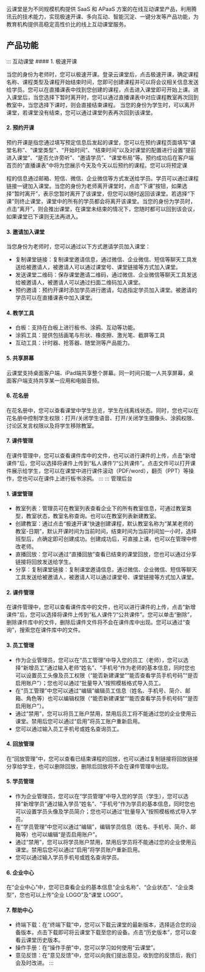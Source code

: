 云课堂是为不同规模机构提供 SaaS 和 APaaS 方案的在线互动课堂产品，利用腾讯云的技术能力，实现极速开课、多向互动、智能沉淀、一键分发等产品功能，为教育机构提供高稳定高性价比的线上互动课堂服务。

## 产品功能

<dx-accordion>
::: 互动课堂
#### 1. 极速开课

当您的身份为老师时，您可以极速开课。登录云课堂后，点击极速开课，确定课程名称、课程类型及课程开始结束时间，您即可创建课程并可以将会议相关信息发送给学员。您可以在直播课表中找到您创建的课程，点击进入课堂即可开始上课。进入课堂后，当您选择下暂时离开时，您可以通过直播课表中对应课程教室再次回到教室中，当您选择下课时，则会直接结束课程。
当您的身份为学生时，可以离开课堂，若课堂没有结束，您可以通过课堂列表再次回到该课堂。

#### 2. 预约开课

预约开课是指您通过填写预定信息后发起的课堂，您可以在预约课程页面填写“课堂名称”、“课堂类型”、“开始时间”、“结束时间”以及对课堂的配置进行设置“提前进入课堂”、“是否允许旁听”、“邀请学员”、“课堂布局”等。预约成功后在客户端首页的“直播课表”中将为您展示今天及今天以后预约的课程。您可以将预定课

程的信息通过邮箱、短信、微信、企业微信等方式发送给学员。学员可以通过课程链接一键加入课堂。当您的身份为老师离开课堂时，点击“下课”按钮，如果选择“暂时离开”，表示您暂时离开了该课堂，但您可以随时返回该课堂。若选择“下课”则终止课堂，课堂中的所有的学员都会将离开该课堂。当您的身份为学员时，点击“离开”，则会推出课堂，在课堂未结束的情况下，您随时都可以回到该会议，如果课堂已下课则无法再进入。

#### 3. 邀请加入课堂

当您身份为老师时，您可以通过以下方式邀请学员加入课堂：
- 复制课堂链接：复制课堂邀请信息，通过微信、企业微信、短信等聊天工具发送给被邀请人，被邀请人可以通过课堂号、课堂链接等方式加入课堂。
- 发送课堂二维码：保存课堂邀请二维码，通过微信、企业微信等聊天工具发送给被邀请人，被邀请人可以通过扫面二维码加入课堂。
- 预约邀请：预约开课时添加学员进行邀请，勾选指定学员加入课堂。被邀请的学员可以在直播课表中加入课堂。

#### 4. 教学工具

- 白板：支持在白板上进行板书、涂鸦、互动等功能。
- 涂鸦工具：提供包括画笔与形状、橡皮擦、激光笔、截屏等工具
- 互动工具：计时器、抢答器、随堂测等产品能力。

#### 5. 共享屏幕

云课堂支持桌面客户端、iPad端共享整个屏幕。同一时间只能一人共享屏幕，桌面客户端支持共享某一应用和电脑音频。

#### 6. 花名册

在花名册中，您可以查看课堂中学生总览，学生在线离线状态。同时，您也可以在花名册中控制学生权限：打开/关闭学生语音、打开/关闭学生摄像头、涂鸦权限、讨论区发言权限以及将学生移除教室。

#### 7. 课件管理

在课件管理中，您可以查看课件库中的文件，也可以进行课件的上传，点击“新增课件”后，您可以选择将课件上传到“私人课件”/“公共课件”。点击文件可以打开课件展示给学生，您可以在课堂中进行课件滚动（PDF/word），翻页（PPT）等操作，您也可以在课件上进行板书涂鸦。
:::
::: 管理后台
#### 1. 课堂管理

- 教室列表：管理员可在教室列表查看企业下的所有教室信息，可通过教室类型，教室状态，教室名称查询。也可以在教室列表新建教室。
- 创建教室：通过点击“极速开课”快速创建课程，默认教室名称为“某某老师的教室-日期”，默认开课时间为当前时间，结束时间为当前时间加一小时，选择班型后，点确定即可创建成功。创建成功后，可直接上课，也可以在管理中修改老师。
- 直播回放：您可以通过“直播回放”查看已结束的课堂回放，您也可以通过分享链接将回放发送给学生。
- 分享：复制课堂链接：复制课堂邀请信息，通过微信、企业微信、短信等聊天工具发送给被邀请人，被邀请人可以通过课堂号、课堂链接等方式加入课堂。

#### 2. 课件管理

在课件管理中，您可以查看课件库中的文件，也可以进行课件的上传，点击“新增课件”后，您可以选择将课件上传到“私人课件”/“公共课件”。您可以单击“删除”，删除课件库中的文件，删除后课件文件将不会在课件库中出现。您可以通过“查询”，搜索您在课件库中的文件。

#### 3. 员工管理

- 作为企业管理员，您可以在“员工管理”中导入您的员工（老师），您可以选择“新增员工”通过输入老师“姓名”、“手机号”作为老师的基本信息，同时您也可以设置员工头像及员工权限（“能否新建课堂”“能否查看学员手机号码”“是否启用账户”）；您也可以通过“批量导入”按照模板格式导入员工。
- 在“员工管理”中您可以通过“编辑”编辑员工信息（姓名、手机号、简介、邮箱、角色等）也可以编辑权限（“能否新建课堂”“能否查看学员手机号码”“是否启用账户”）。
- 通过“禁用”，您可以将员工账户禁用，禁用后员工将不能通过您的企业使用云课堂。禁用后您可以通过“启用”将员工账户重新启用。
- 您可以通过输入员工手机号或姓名查询员工。

#### 4. 回放管理

在“回放管理”中，您可以查看已结束课程的回放，也可以通过复制链接将回放链接分享给学生，也可以删除回放，删除后回放将不会在课件管理中出现。

#### 5. 学员管理

- 作为企业管理员，您可以在“学员管理”中导入您的学员（学生），您可以选择“新增学员”通过输入学员“姓名”、“手机号”作为学员的基本信息，同时您也可以设置学员头像及学员简介；您也可以通过“批量导入”按照模板格式导入学员。
- 在“学员管理”中您可以通过“编辑”，编辑学员信息（姓名、手机号、简介、邮箱等）也可以编辑“是否启用账户”。
- 通过“禁用”，您可以将学员账户禁用，禁用后学员将不能通过您的企业使用云课堂。禁用后您可以通过“启用”将学员账户重新启用。
- 您可以通过输入学员手机号或姓名查询学员。

#### 6. 企业中心

在“企业中心”中，您可已查看企业的基本信息“企业名称”、“企业状态”、“企业类型”，您也可以上传“企业 LOGO”及“课堂 LOGO”。

#### 7. 帮助中心

- 终端下载：在“终端下载”中，您可以下载云课堂的最新版本，选择适合您的设备版本，点击下载即可将云课堂下载至您的设备。点击“历史版本”，您可以查看云课堂历史版本。
- 操作手册：在“操作手册”中，您可以学习如何使用“云课堂”。
- 意见反馈：在“意见反馈”中，您可以向我们提出意见，收到您的反馈后，我们会及时改进。
:::
</dx-accordion>








